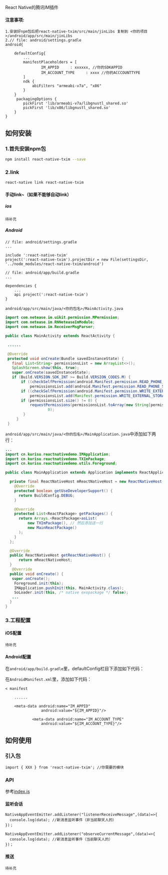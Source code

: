 
React Native的腾讯IM插件
#### 注意事项: 
```
1.安装好npm包后把react-native-txim/src/main/jinLibs 复制到 <你的项目>/android/app/src/main/jinLibs
2.// file: android/settings.gradle 
android{

    defaultConfig{
        ...
        manifestPlaceholders = [
                IM_APPID     : xxxxxx, //你的SDKAPPID
                IM_ACCOUNT_TYPE     : xxxx //你的ACCCOUNTTYPE
        ]
        ndk {
            abiFilters "armeabi-v7a", "x86"
        }
    }
     packagingOptions {
        pickFirst 'lib/armeabi-v7a/libgnustl_shared.so'
        pickFirst 'lib/x86/libgnustl_shared.so'
    }
}
```
## 如何安装

### 1.首先安装npm包

```bash
npm install react-native-txim --save
```

### 2.link
```bash
react-native link react-native-txim
```

#### 手动link~（如果不能够自动link）
##### ios
```
待补充
```
##### Android
```
// file: android/settings.gradle
...

include ':react-native-txim'
project(':react-native-txim').projectDir = new File(settingsDir, '../node_modules/react-native-txim/android')
```

```
// file: android/app/build.gradle
...

dependencies {
    ...
    api project(':react-native-txim')
}
```

`android/app/src/main/java/<你的包名>/MainActivity.java`

```java
import com.netease.im.uikit.permission.MPermission;
import com.netease.im.RNNeteaseImModule;
import com.netease.im.ReceiverMsgParser;

public class MainActivity extends ReactActivity {

 ......

 @Override
 protected void onCreate(Bundle savedInstanceState) {
   final List<String> permissionsList = new ArrayList<>();
   SplashScreen.show(this, true);
   super.onCreate(savedInstanceState);
   if (Build.VERSION.SDK_INT >= Build.VERSION_CODES.M) {
       if ((checkSelfPermission(android.Manifest.permission.READ_PHONE_STATE) != PackageManager.PERMISSION_GRANTED))
           permissionsList.add(android.Manifest.permission.READ_PHONE_STATE);
       if ((checkSelfPermission(android.Manifest.permission.WRITE_EXTERNAL_STORAGE) != PackageManager.PERMISSION_GRANTED))
           permissionsList.add(Manifest.permission.WRITE_EXTERNAL_STORAGE);
       if (permissionsList.size() != 0) {
           requestPermissions(permissionsList.toArray(new String[permissionsList.size()]),
                   0);
        }
     } 
 }

 ```

`android/app/src/main/java/<你的包名>/MainApplication.java`中添加如下两行：

```java
...
import cn.kurisu.reactnativedemo.IMApplication;
import cn.kurisu.reactnativedemo.TXImPackage;
import cn.kurisu.reactnativedemo.utils.Foreground;

public class MainApplication extends Application implements ReactApplication {

  private final ReactNativeHost mReactNativeHost = new ReactNativeHost(this) {
    @Override
    protected boolean getUseDeveloperSupport() {
      return BuildConfig.DEBUG;
    }

    @Override
    protected List<ReactPackage> getPackages() {
      return Arrays.<ReactPackage>asList(
          new TXImPackage(), // 然后添加这一行
          new MainReactPackage()
      );
    }
  };

  @Override
  public ReactNativeHost getReactNativeHost() {
      return mReactNativeHost;
  }
   @Override
  public void onCreate() {
   super.onCreate();
    Foreground.init(this);
    IMApplication.pushInit(this, MainActivity.class);
    SoLoader.init(this, /* native exopackage */ false);
   ...
  }
}
```


### 3.工程配置
#### iOS配置
```
待补充
```

#### Android配置

在`android/app/build.gradle`里，defaultConfig栏目下添加如下代码：


在`AndroidManifest.xml`里，添加如下代码：
```
< manifest

    ......

    <meta-data android:name="IM_APPID"
                android:value="${IM_APPID}"/> 
    
            <meta-data android:name="IM_ACCOUNT_TYPE"
                android:value="${IM_ACCOUNT_TYPE}"/> 

```

## 如何使用

### 引入包

```
import { XXX } from 'react-native-txim'; //你需要的模块
```

### API

参考[index.js](https://github.com/kurisu994/react-native-txim/blob/master/index.js)

#### 监听会话
```
NativeAppEventEmitter.addListener("listenerReceiveMessage",(data)=>{
  console.log(data); //新消息监听事件（非当前聊天人的）
})；

NativeAppEventEmitter.addListener("observeCurrentMessage",(data)=>{
  console.log(data); //新消息监听事件（当前聊天人的）
})；
```
#### 推送
```
待补充

```

